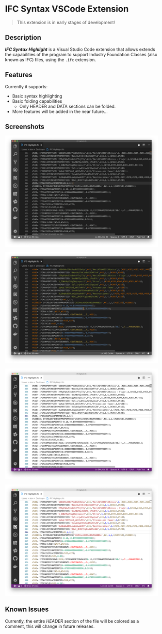 # IFC Syntax VSCode Extension

> This extension is in early stages of development!

## Description

***IFC Syntax Highlight*** is a Visual Studio Code extension that allows extends the capabilities of the program to support Industry Foundation Classes (also known as IFC) files, using the `.ifc` extension.

## Features

Currently it supports:

* Basic syntax highlighting
* Basic folding capabilities
  * Only HEADER and DATA sections can be folded.
* More features will be added in the near future...

## Screenshots

![Example of dark theme with no IFC support](docs/assets/images/ifcHighlight-Dark-Disabled.png)

![Example of dark theme with IFC Syntax extension](docs/assets/images/ifcHighlight-Dark-Enabled.png)

![Example of dark theme with no IFC support](docs/assets/images/ifcHighlight-Light-Disabled.png)

![Example of light theme with IFC Syntax extension](docs/assets/images/ifcHighlight-Light-Enabled.png)

## Known Issues

Currently, the entire *HEADER* section of the file will be colored as a comment, this will change in future releases.
